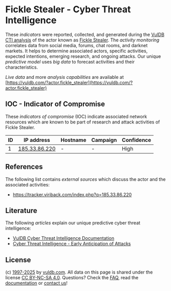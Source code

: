 # Fickle Stealer - Cyber Threat Intelligence

These _indicators_ were reported, collected, and generated during the [VulDB CTI analysis](https://vuldb.com/?kb.cti) of the actor known as [Fickle Stealer](https://vuldb.com/?actor.fickle_stealer). The _activity monitoring_ correlates data from social media, forums, chat rooms, and darknet markets. It helps to determine associated actors, specific activities, expected intentions, emerging research, and ongoing attacks. Our unique _predictive model_ uses _big data_ to forecast activities and their characteristics.

_Live data_ and more _analysis capabilities_ are available at [https://vuldb.com/?actor.fickle_stealer](https://vuldb.com/?actor.fickle_stealer)

## IOC - Indicator of Compromise

These _indicators of compromise_ (IOC) indicate associated network resources which are known to be part of research and attack activities of Fickle Stealer.

ID | IP address | Hostname | Campaign | Confidence
-- | ---------- | -------- | -------- | ----------
1 | [185.33.86.220](https://vuldb.com/?ip.185.33.86.220) | - | - | High

## References

The following list contains _external sources_ which discuss the actor and the associated activities:

* https://tracker.viriback.com/index.php?q=185.33.86.220

## Literature

The following _articles_ explain our unique predictive cyber threat intelligence:

* [VulDB Cyber Threat Intelligence Documentation](https://vuldb.com/?kb.cti)
* [Cyber Threat Intelligence - Early Anticipation of Attacks](https://www.scip.ch/en/?labs.20201022)

## License

(c) [1997-2025](https://vuldb.com/?kb.changelog) by [vuldb.com](https://vuldb.com/?kb.about). All data on this page is shared under the license [CC BY-NC-SA 4.0](https://creativecommons.org/licenses/by-nc-sa/4.0/). Questions? Check the [FAQ](https://vuldb.com/?kb.faq), read the [documentation](https://vuldb.com/?kb) or [contact us](https://vuldb.com/?contact)!
